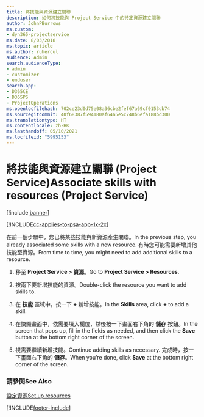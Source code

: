 ```yaml
---
title: 將技能與資源建立關聯
description: 如何將技能與 Project Service 中的特定資源建立關聯
author: JohnPBurrows
ms.custom:
- dyn365-projectservice
ms.date: 8/03/2018
ms.topic: article
ms.author: ruhercul
audience: Admin
search.audienceType:
- admin
- customizer
- enduser
search.app:
- D365CE
- D365PS
- ProjectOperations
ms.openlocfilehash: 702ce23d0d75e08a36cbe2fef67a69cf0153db74
ms.sourcegitcommit: 40f68387f594180af64a5e5c748b6efa188bd300
ms.translationtype: HT
ms.contentlocale: zh-HK
ms.lasthandoff: 05/10/2021
ms.locfileid: "5995153"
---
```

# <a name="associate-skills-with-resources-project-service"></a><span data-ttu-id="d299e-103">將技能與資源建立關聯 (Project Service)</span><span class="sxs-lookup"><span data-stu-id="d299e-103">Associate skills with resources (Project Service)</span></span>

[!include [banner](../includes/psa-now-project-operations.md)]

[!INCLUDE[cc-applies-to-psa-app-1x-2x](../includes/cc-applies-to-psa-app-1x-2x.md)]

<span data-ttu-id="d299e-104">在前一個步驟中，您已將某些技能與新資源產生關聯。</span><span class="sxs-lookup"><span data-stu-id="d299e-104">In the previous step, you already associated some skills with  a new resource.</span></span> <span data-ttu-id="d299e-105">有時您可能需要新增其他技能至資源。</span><span class="sxs-lookup"><span data-stu-id="d299e-105">From time to time, you might need to add additional skills to a resource.</span></span>  
  
1.  <span data-ttu-id="d299e-106">移至 **Project Service > 資源**。</span><span class="sxs-lookup"><span data-stu-id="d299e-106">Go to **Project Service > Resources**.</span></span>  
  
2.  <span data-ttu-id="d299e-107">按兩下要新增技能的資源。</span><span class="sxs-lookup"><span data-stu-id="d299e-107">Double-click the resource you want to add skills to.</span></span>  
  
3.  <span data-ttu-id="d299e-108">在 **技能** 區域中，按一下 **+** 新增技能。</span><span class="sxs-lookup"><span data-stu-id="d299e-108">In the **Skills** area, click **+** to add a skill.</span></span>  
  
4.  <span data-ttu-id="d299e-109">在快顯畫面中，依需要填入欄位，然後按一下畫面右下角的 **儲存** 按鈕。</span><span class="sxs-lookup"><span data-stu-id="d299e-109">In the screen that pops up, fill in the fields as needed, and then click the **Save** button at the bottom right corner of the screen.</span></span>  
  
5.  <span data-ttu-id="d299e-110">視需要繼續新增技能。</span><span class="sxs-lookup"><span data-stu-id="d299e-110">Continue adding skills as necessary.</span></span> <span data-ttu-id="d299e-111">完成時，按一下畫面右下角的 **儲存**。</span><span class="sxs-lookup"><span data-stu-id="d299e-111">When you’re done, click **Save** at the bottom right corner of the screen.</span></span>  
  
### <a name="see-also"></a><span data-ttu-id="d299e-112">請參閱</span><span class="sxs-lookup"><span data-stu-id="d299e-112">See Also</span></span>  
 [<span data-ttu-id="d299e-113">設定資源</span><span class="sxs-lookup"><span data-stu-id="d299e-113">Set up resources</span></span>](../psa/set-up-resources.md)


[!INCLUDE[footer-include](../includes/footer-banner.md)]